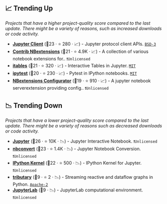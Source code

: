 ## 📈 Trending Up

_Projects that have a higher project-quality score compared to the last update. There might be a variety of reasons, such as increased downloads or code activity._

- <b><a href="https://github.com/jupyter/jupyter_client">Jupyter Client</a></b> (🥇23 ·  ⭐ 280 · 📈) - Jupyter protocol client APIs. <code><a href="http://bit.ly/3aKzpTv">BSD-3</a></code>
- <b><a href="https://github.com/ipython-contrib/jupyter_contrib_nbextensions">Contrib NBextensions</a></b> (🥇21 ·  ⭐ 4.9K · 📈) - A collection of various notebook extensions for.. <code>❗Unlicensed</code>
- <b><a href="https://github.com/mwouts/itables">itables</a></b> (🥈21 ·  ⭐ 320 · 📈) - Interactive Tables in Jupyter. <code><a href="http://bit.ly/34MBwT8">MIT</a></code>
- <b><a href="https://github.com/chmp/ipytest">ipytest</a></b> (🥈20 ·  ⭐ 230 · 📈) - Pytest in IPython notebooks. <code><a href="http://bit.ly/34MBwT8">MIT</a></code>
- <b><a href="https://github.com/Jupyter-contrib/jupyter_nbextensions_configurator">NBextensions Configurator</a></b> (🥈19 ·  ⭐ 910 · 📈) - A jupyter notebook serverextension providing config.. <code>❗Unlicensed</code>

## 📉 Trending Down

_Projects that have a lower project-quality score compared to the last update. There might be a variety of reasons such as decreased downloads or code activity._

- <b><a href="https://github.com/jupyter/notebook">Jupyter</a></b> (🥇26 ·  ⭐ 10K · 📉) - Jupyter Interactive Notebook. <code>❗Unlicensed</code>
- <b><a href="https://github.com/jupyter/nbconvert">nbconvert</a></b> (🥈23 ·  ⭐ 1.4K · 📉) - Jupyter Notebook Conversion. <code>❗Unlicensed</code>
- <b><a href="https://github.com/ipython/ipykernel">IPython Kernel</a></b> (🥇22 ·  ⭐ 500 · 📉) - IPython Kernel for Jupyter. <code>❗Unlicensed</code>
- <b><a href="https://github.com/timkpaine/tributary">tributary</a></b> (🥉9 ·  ⭐ 2 · 📉) - Streaming reactive and dataflow graphs in Python. <code><a href="http://bit.ly/3nYMfla">Apache-2</a></code>
- <b><a href="{}">JupyterLab</a></b> (🥉9 · 📉) - JupyterLab computational environment. <code>❗Unlicensed</code>

